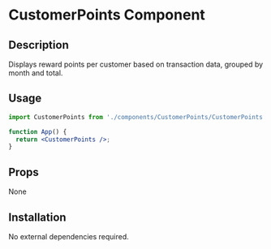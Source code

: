 # CustomerPoints Component

## Description
Displays reward points per customer based on transaction data, grouped by month and total.

## Usage
```jsx
import CustomerPoints from './components/CustomerPoints/CustomerPoints';

function App() {
  return <CustomerPoints />;
}
```

## Props
None

## Installation
No external dependencies required.